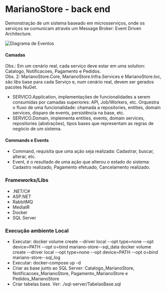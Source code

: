 # MarianoStore - back end
Demonstração de um sistema baseado em microsserviços, onde os serviços se comunicam através um Message Broker: Event Driven Architecture. 

![Diagrama de Eventos](https://ik.imagekit.io/ryeaswait/MarianoStoreDiagramaEventsBroker.jpg)

#### Camadas

Obs.: Em um cenário real, cada serviço deve estar em uma solution: Catalogo, Notificacoes, Pagamento e Pedidos. 
<br />
Obs. 2: MarianoStore.Core, MarianoStore.Infra.Services e MarianoStore.Ioc, são libs base para cada Serviço e, num cenário real, devem ser gerados pacotes NuGet.

- SERVICO.Application, implementações de funcionalidades a serem consumidas por camadas superiores: API, Job/Workers, etc. Orquestra o fluxo de uma funcionalidade: chamada a repositories, entities, domain services, disparo de events, persistência na base, etc.
- SERVICO.Domain, implementa entities, events, domain services, repositories (abstrações), tipos bases que representam as regras de negócio de um sistema.

#### Commands e Events

- Command, requisita que uma ação seja realizada: Cadastrar, buscar, alterar, etc.
- Event, é o resultado de uma ação que alterou o estado do sistema: Cadastro realizado, Pagamento efetuado, Cancelamento realizado.

### Frameworks/Libs

- .NET/C#
- ASP.NET
- RabbitMQ
- MediatR
- Docker
- SQL Server

### Execução ambiente Local

-  Executar:
docker volume create --driver local --opt type=none --opt device=PATH --opt o=bind mariano-store--sql_data
docker volume create --driver local --opt type=none --opt device=PATH --opt o=bind mariano-store--sql_log
-  Executar: docker-compose up -d
-  Criar as base junto ao SQL Server: Catalogo_MarianoStore, Notificacoes_MarianoStore, Pagamento_MarianoStore e Pedidos_MarianoStore
-  Criar tabelas base. Ver: ./sql-server/TabelasBase.sql
